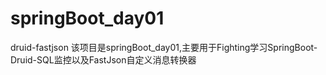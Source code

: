 # springBoot_day01
druid-fastjson
该项目是springBoot_day01,主要用于Fighting学习SpringBoot-Druid-SQL监控以及FastJson自定义消息转换器

